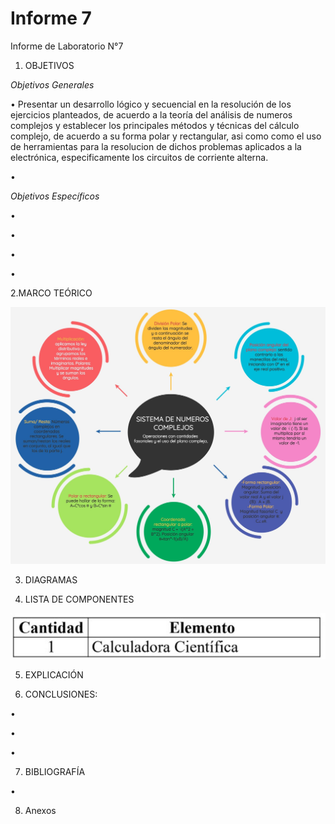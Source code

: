 # Informe 7
Informe de Laboratorio N°7

1. OBJETIVOS

_Objetivos Generales_

•  Presentar un desarrollo lógico y secuencial en la resolución de los ejercicios planteados, de acuerdo a la teoría del análisis de numeros complejos y establecer los principales métodos y técnicas del cálculo complejo, de acuerdo a su forma polar y rectangular, asi como  como el uso de herramientas para la resolucion de dichos problemas aplicados a la electrónica, especificamente los circuitos de corriente alterna.   

• 


_Objetivos Específicos_

•

•

• 

• 

2.MARCO TEÓRICO

![](img/marco.jpg)



3. DIAGRAMAS


4. LISTA DE COMPONENTES

![](img/componentes.jpg)

5. EXPLICACIÓN 


6. CONCLUSIONES:

•	

• 

• 

 
7. BIBLIOGRAFÍA

• 

8. Anexos






